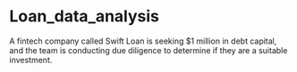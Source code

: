 # Loan_data_analysis
A fintech company called Swift Loan is seeking $1 million in debt capital, and the team is conducting due diligence to determine if they are a suitable investment. 
